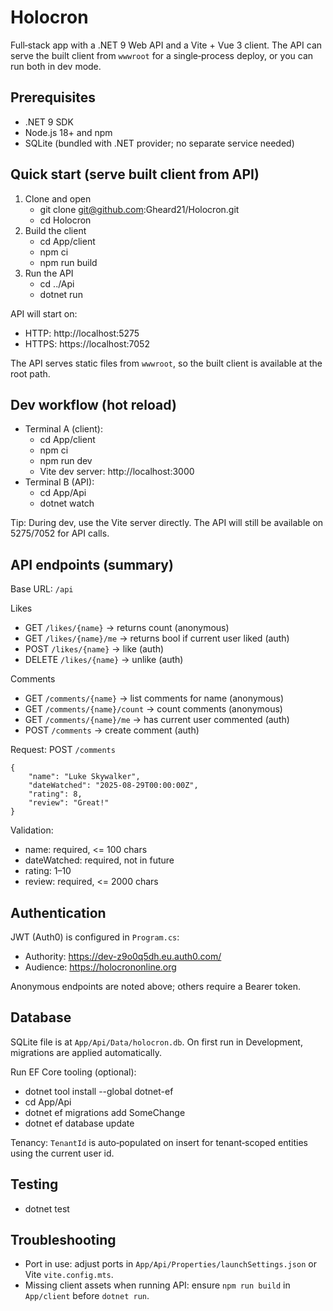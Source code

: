 # Holocron

Full‑stack app with a .NET 9 Web API and a Vite + Vue 3 client. The API can serve the built client from `wwwroot` for a single‑process deploy, or you can run both in dev mode.

## Prerequisites

-   .NET 9 SDK
-   Node.js 18+ and npm
-   SQLite (bundled with .NET provider; no separate service needed)

## Quick start (serve built client from API)

1. Clone and open
    - git clone git@github.com:Gheard21/Holocron.git
    - cd Holocron
2. Build the client
    - cd App/client
    - npm ci
    - npm run build
3. Run the API
    - cd ../Api
    - dotnet run

API will start on:

-   HTTP: http://localhost:5275
-   HTTPS: https://localhost:7052

The API serves static files from `wwwroot`, so the built client is available at the root path.

## Dev workflow (hot reload)

-   Terminal A (client):
    -   cd App/client
    -   npm ci
    -   npm run dev
    -   Vite dev server: http://localhost:3000
-   Terminal B (API):
    -   cd App/Api
    -   dotnet watch

Tip: During dev, use the Vite server directly. The API will still be available on 5275/7052 for API calls.

## API endpoints (summary)

Base URL: `/api`

Likes

-   GET `/likes/{name}` → returns count (anonymous)
-   GET `/likes/{name}/me` → returns bool if current user liked (auth)
-   POST `/likes/{name}` → like (auth)
-   DELETE `/likes/{name}` → unlike (auth)

Comments

-   GET `/comments/{name}` → list comments for name (anonymous)
-   GET `/comments/{name}/count` → count comments (anonymous)
-   GET `/comments/{name}/me` → has current user commented (auth)
-   POST `/comments` → create comment (auth)

Request: POST `/comments`

```
{
	"name": "Luke Skywalker",
	"dateWatched": "2025-08-29T00:00:00Z",
	"rating": 8,
	"review": "Great!"
}
```

Validation:

-   name: required, <= 100 chars
-   dateWatched: required, not in future
-   rating: 1–10
-   review: required, <= 2000 chars

## Authentication

JWT (Auth0) is configured in `Program.cs`:

-   Authority: https://dev-z9o0q5dh.eu.auth0.com/
-   Audience: https://holocrononline.org

Anonymous endpoints are noted above; others require a Bearer token.

## Database

SQLite file is at `App/Api/Data/holocron.db`. On first run in Development, migrations are applied automatically.

Run EF Core tooling (optional):

-   dotnet tool install --global dotnet-ef
-   cd App/Api
-   dotnet ef migrations add SomeChange
-   dotnet ef database update

Tenancy: `TenantId` is auto‑populated on insert for tenant‑scoped entities using the current user id.

## Testing

-   dotnet test

## Troubleshooting

-   Port in use: adjust ports in `App/Api/Properties/launchSettings.json` or Vite `vite.config.mts`.
-   Missing client assets when running API: ensure `npm run build` in `App/client` before `dotnet run`.
